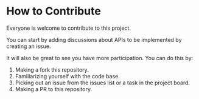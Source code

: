 # How to Contribute

Everyone is welcome to contribute to this project.

You can start by adding discussions about APIs to be implemented by creating an issue.

It will also be great to see you have more participation. You can do this by:

1. Making a fork this repository.
2. Familiarizing yourself with the code base.
3. Picking out an issue from the issues list or a task in the project board.
4. Making a PR to this repository.
